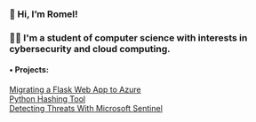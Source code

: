 ### 👋 Hi, I’m Romel!
### 👨‍💻 I'm a student of computer science with interests in cybersecurity and cloud computing.
#### • Projects:
[Migrating a Flask Web App to Azure](https://github.com/romhaki/Migrating-a-Flask-Web-App-To-Azure)<br>
[Python Hashing Tool](https://github.com/romhaki/Python-Hashing-Tool)<br>
[Detecting Threats With Microsoft Sentinel](https://github.com/romhaki/Detecting-Threats-With-Microsoft-Sentinel)

